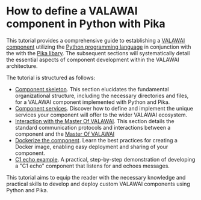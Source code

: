 # How to define a VALAWAI component in Python with Pika

This tutorial provides a comprehensive guide to establishing a [VALAWAI component](/docs/architecture/implementations/component)
utilizing the [Python programming language](https://www.python.org/) in conjunction with the with
the [Pika libary](https://pika.readthedocs.io/en/stable/). The subsequent sections will systematically
detail the essential aspects of component development within the VALAWAI architecture.

The tutorial is structured as follows:

 * [Component skeleton](/docs/tutorials/how_python_component/skeleton). This section elucidates
 the fundamental organizational structure, including the necessary directories and files, 
 for a VALAWAI component implemented with Python and Pika.
 * [Component services](/docs/tutorials/how_python_component/services). Discover how to define 
 and implement the unique services your component will offer to the wider VALAWAI ecosystem.
 * [Interaction with the Master Of VALAWAI](/docs/tutorials/how_python_component/mov_interaction).
 This section details the standard communication protocols and interactions between a component
 and the [Master Of VALAWAI](/docs/architecture/implementations/mov/)
 * [Dockerize the component](/docs/tutorials/how_python_component/docker_image). Learn the best 
 practices for creating a Docker image, enabling easy deployment and sharing of your component.
 * [C1 echo example](/docs/tutorials/how_python_component/echo_example). A practical, step-by-step 
 demonstration of developing a "C1 echo" component that listens for and echoes messages.
 
This tutorial aims to equip the reader with the necessary knowledge and practical skills 
to develop and deploy custom VALAWAI components using Python and Pika.
